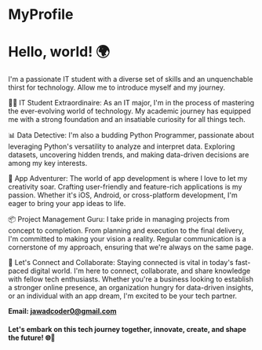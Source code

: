 # MyProfile

<h1>Hello, world! 🌍</h2>

I'm a passionate IT student with a diverse set of skills and an unquenchable thirst for technology. Allow me to introduce myself and my journey.

👨‍💻 IT Student Extraordinaire:
As an IT major, I'm in the process of mastering the ever-evolving world of technology. My academic journey has equipped me with a strong foundation and an insatiable curiosity for all things tech.

📊 Data Detective:
I'm also a budding Python Programmer, passionate about leveraging Python's versatility to analyze and interpret data. Exploring datasets, uncovering hidden trends, and making data-driven decisions are among my key interests.

📱 App Adventurer:
The world of app development is where I love to let my creativity soar. Crafting user-friendly and feature-rich applications is my passion. Whether it's iOS, Android, or cross-platform development, I'm eager to bring your app ideas to life.

📦 Project Management Guru:
I take pride in managing projects from concept to completion. From planning and execution to the final delivery, I'm committed to making your vision a reality. Regular communication is a cornerstone of my approach, ensuring that we're always on the same page.

🤝 Let's Connect and Collaborate:
Staying connected is vital in today's fast-paced digital world. I'm here to connect, collaborate, and share knowledge with fellow tech enthusiasts. Whether you're a business looking to establish a stronger online presence, an organization hungry for data-driven insights, or an individual with an app dream, I'm excited to be your tech partner.

<b>Email: jawadcoder0@gmail.com</b>

<h4>Let's embark on this tech journey together, innovate, create, and shape the future! 🌐🚀</h4>
